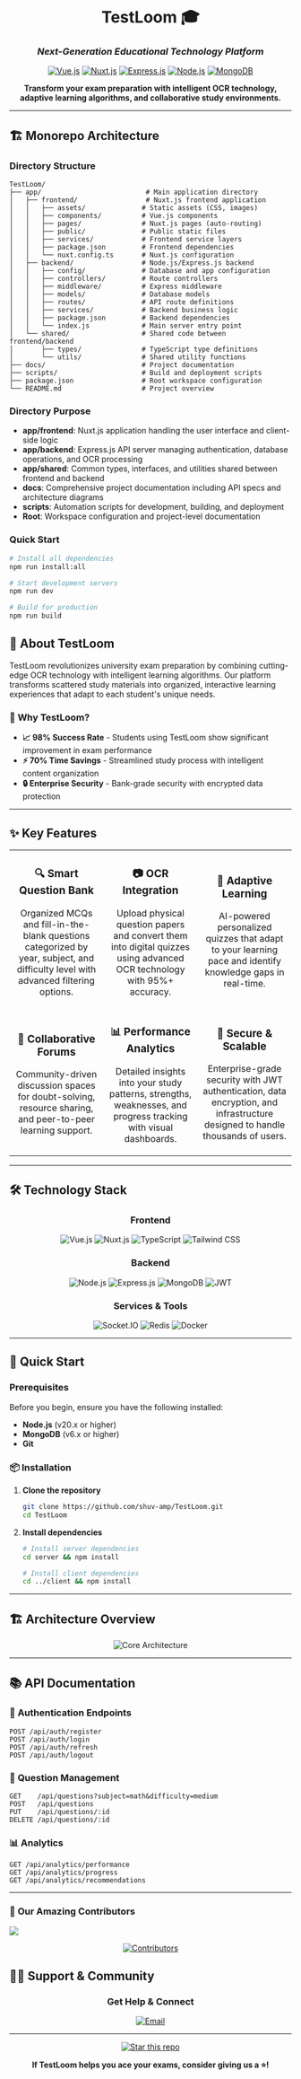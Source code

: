 <div align="center">

# TestLoom 🎓
### *Next-Generation Educational Technology Platform*

[![Vue.js](https://img.shields.io/badge/Vue.js-3.x-4FC08D?style=flat-square&logo=vue.js&logoColor=white)](https://vuejs.org/)
[![Nuxt.js](https://img.shields.io/badge/Nuxt.js-3.x-00DC82?style=flat-square&logo=nuxt.js&logoColor=white)](https://nuxt.com/)
[![Express.js](https://img.shields.io/badge/Express.js-5.x-3f8e3f?style=flat-square&logo=express&logoColor=white)](https://expressjs.com)
[![Node.js](https://img.shields.io/badge/Node.js-22.x-339933?style=flat-square&logo=node.js&logoColor=white)](https://nodejs.org/)
[![MongoDB](https://img.shields.io/badge/MongoDB-8.x-47A248?style=flat-square&logo=mongodb&logoColor=white)](https://mongodb.com/)

**Transform your exam preparation with intelligent OCR technology, adaptive learning algorithms, and collaborative study environments.**

</div>

---

## 🏗️ Monorepo Architecture

### Directory Structure

```
TestLoom/
├── app/                          # Main application directory
│   ├── frontend/                 # Nuxt.js frontend application
│   │   ├── assets/              # Static assets (CSS, images)
│   │   ├── components/          # Vue.js components
│   │   ├── pages/               # Nuxt.js pages (auto-routing)
│   │   ├── public/              # Public static files
│   │   ├── services/            # Frontend service layers
│   │   ├── package.json         # Frontend dependencies
│   │   └── nuxt.config.ts       # Nuxt.js configuration
│   ├── backend/                 # Node.js/Express.js backend
│   │   ├── config/              # Database and app configuration
│   │   ├── controllers/         # Route controllers
│   │   ├── middleware/          # Express middleware
│   │   ├── models/              # Database models
│   │   ├── routes/              # API route definitions
│   │   ├── services/            # Backend business logic
│   │   ├── package.json         # Backend dependencies
│   │   └── index.js             # Main server entry point
│   └── shared/                  # Shared code between frontend/backend
│       ├── types/               # TypeScript type definitions
│       └── utils/               # Shared utility functions
├── docs/                        # Project documentation
├── scripts/                     # Build and deployment scripts
├── package.json                 # Root workspace configuration
└── README.md                    # Project overview
```

### Directory Purpose

- **app/frontend**: Nuxt.js application handling the user interface and client-side logic
- **app/backend**: Express.js API server managing authentication, database operations, and OCR processing
- **app/shared**: Common types, interfaces, and utilities shared between frontend and backend
- **docs**: Comprehensive project documentation including API specs and architecture diagrams
- **scripts**: Automation scripts for development, building, and deployment
- **Root**: Workspace configuration and project-level documentation

### Quick Start

```bash
# Install all dependencies
npm run install:all

# Start development servers
npm run dev

# Build for production
npm run build
```

## 🌟 About TestLoom

TestLoom revolutionizes university exam preparation by combining cutting-edge OCR technology with intelligent learning algorithms. Our platform transforms scattered study materials into organized, interactive learning experiences that adapt to each student's unique needs.

### 🎯 **Why TestLoom?**

- **📈 98% Success Rate** - Students using TestLoom show significant improvement in exam performance
- **⚡ 70% Time Savings** - Streamlined study process with intelligent content organization
- **🔒 Enterprise Security** - Bank-grade security with encrypted data protection

---

## ✨ Key Features

<table>
<tr>
<td width="33%" align="center">

### 🔍 **Smart Question Bank**
Organized MCQs and fill-in-the-blank questions categorized by year, subject, and difficulty level with advanced filtering options.

</td>
<td width="33%" align="center">

### 📷 **OCR Integration**
Upload physical question papers and convert them into digital quizzes using advanced OCR technology with 95%+ accuracy.

</td>
<td width="33%" align="center">

### 🧠 **Adaptive Learning**
AI-powered personalized quizzes that adapt to your learning pace and identify knowledge gaps in real-time.

</td>
</tr>
<tr>
<td width="33%" align="center">

### 💬 **Collaborative Forums**
Community-driven discussion spaces for doubt-solving, resource sharing, and peer-to-peer learning support.

</td>
<td width="33%" align="center">

### 📊 **Performance Analytics**
Detailed insights into your study patterns, strengths, weaknesses, and progress tracking with visual dashboards.

</td>
<td width="33%" align="center">

### 🔐 **Secure & Scalable**
Enterprise-grade security with JWT authentication, data encryption, and infrastructure designed to handle thousands of users.

</td>
</tr>
</table>

---

## 🛠️ Technology Stack

<div align="center">

### **Frontend**
![Vue.js](https://img.shields.io/badge/-Vue.js_3-4FC08D?style=for-the-badge&logo=vue.js&logoColor=white)
![Nuxt.js](https://img.shields.io/badge/-Nuxt.js_3-00DC82?style=for-the-badge&logo=nuxt.js&logoColor=white)
![TypeScript](https://img.shields.io/badge/-TypeScript-3178C6?style=for-the-badge&logo=typescript&logoColor=white)
![Tailwind CSS](https://img.shields.io/badge/-Tailwind_CSS-06B6D4?style=for-the-badge&logo=tailwindcss&logoColor=white)

### **Backend**
![Node.js](https://img.shields.io/badge/-Node.js-339933?style=for-the-badge&logo=node.js&logoColor=white)
![Express.js](https://img.shields.io/badge/-Express.js-000000?style=for-the-badge&logo=express&logoColor=white)
![MongoDB](https://img.shields.io/badge/-MongoDB-47A248?style=for-the-badge&logo=mongodb&logoColor=white)
![JWT](https://img.shields.io/badge/-JWT-000000?style=for-the-badge&logo=jsonwebtokens&logoColor=white)

### **Services & Tools**
![Socket.IO](https://img.shields.io/badge/-Socket.IO-010101?style=for-the-badge&logo=socket.io&logoColor=white)
![Redis](https://img.shields.io/badge/-Redis-DC382D?style=for-the-badge&logo=redis&logoColor=white)
![Docker](https://img.shields.io/badge/-Docker-2496ED?style=for-the-badge&logo=docker&logoColor=white)

</div>

---

## 🚀 Quick Start

### Prerequisites

Before you begin, ensure you have the following installed:
- **Node.js** (v20.x or higher)
- **MongoDB** (v6.x or higher)
- **Git**

### 📦 Installation

1. **Clone the repository**
   ```bash
   git clone https://github.com/shuv-amp/TestLoom.git
   cd TestLoom
   ```

2. **Install dependencies**
   ```bash
   # Install server dependencies
   cd server && npm install
   
   # Install client dependencies
   cd ../client && npm install
   ```
   
---

## 🏗️ Architecture Overview

<div align="center">

![Core Architecture](https://github.com/shuv-amp/TestLoom/blob/main/docs/diagrams/core-architecture.png)


</div>

---

## 📚 API Documentation

### 🔐 **Authentication Endpoints**
```http
POST /api/auth/register
POST /api/auth/login
POST /api/auth/refresh
POST /api/auth/logout
```

### 📝 **Question Management**
```http
GET    /api/questions?subject=math&difficulty=medium
POST   /api/questions
PUT    /api/questions/:id
DELETE /api/questions/:id
```

### 📊 **Analytics**
```http
GET /api/analytics/performance
GET /api/analytics/progress
GET /api/analytics/recommendations
```
---
</td>
</tr>
</table>

### 👥 **Our Amazing Contributors**

<a href="https://github.com/shuv-amp/TestLoom/graphs/contributors">
  <img src="https://contrib.rocks/image?repo=shuv-amp/TestLoom" />
</a>
<div align="center">

[![Contributors](https://img.shields.io/github/contributors/shuv-amp/TestLoom?style=for-the-badge&logo=github&logoColor=white)](https://github.com/shuv-amp/TestLoom/graphs/contributors)

</div>


## 🙋‍♂️ Support & Community

<div align="center">

### **Get Help & Connect**

[![Email](https://img.shields.io/badge/Email-Contact_Us-EA4335?style=for-the-badge&logo=gmail&logoColor=white)](mailto:shuvampandey1@gmail.com)

</div>

---

<div align="center">

[![Star this repo](https://img.shields.io/github/stars/shuv-amp/TestLoom?style=social)](https://github.com/shuv-amp/TestLoom)

**If TestLoom helps you ace your exams, consider giving us a ⭐️!**

</div>

